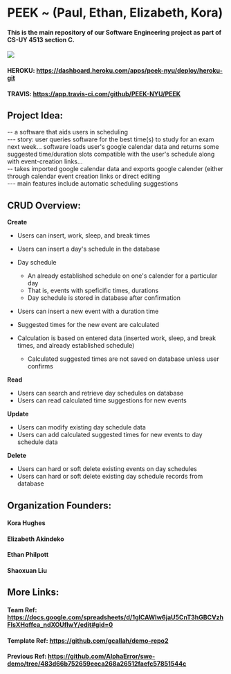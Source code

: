 # PEEK ~ (Paul, Ethan, Elizabeth, Kora)
#### This is the main repository of our Software Engineering project as part of CS-UY 4513 section C.
![](https://app.travis-ci.com/PEEK-NYU/PEEK.svg?branch=main)

#### HEROKU:  https://dashboard.heroku.com/apps/peek-nyu/deploy/heroku-git
#### TRAVIS:  https://app.travis-ci.com/github/PEEK-NYU/PEEK

## Project Idea:
 -- a software that aids users in scheduling <br/>
 --- story: user queries software for the best time(s) to study for an exam next week... software loads user's google calendar data and returns some suggested time/duration slots compatible with the user's schedule along with event-creation links... <br/>
 -- takes imported google calendar data and exports google calender (either through calendar event creation links or direct editing <br/>
 --- main features include automatic scheduling suggestions <br/>
 
 ## CRUD Overview:
**Create**
* Users can insert, work, sleep, and break times
* Users can insert a day's schedule in the database
* Day schedule
    * An already established schedule on one's calender for a particular day
    * That is, events with speficific times, durations
    * Day schedule is stored in database after confirmation

* Users can insert a new event with a duration time
* Suggested times for the new event are calculated
* Calculation is based on entered data (inserted work, sleep, and break times, and already established schedule)
    * Calculated suggested times are not saved on database unless user confirms

**Read**
* Users can search and retrieve day schedules on database
* Users can read calculated time suggestions for new events 

**Update**
* Users can modify existing day schedule data
* Users can add calculated suggested times for new events to day schedule data

**Delete**
* Users can hard or soft delete existing events on day schedules
* Users can hard or soft delete existing day schedule records from database

 
## Organization Founders:
#### Kora Hughes
#### Elizabeth Akindeko
#### Ethan Philpott
#### Shaoxuan Liu

## More Links:
#### Team Ref: https://docs.google.com/spreadsheets/d/1glCAWIw6jaU5CnT3hGBCVzhFlsXHqffca_ndXOUfIwY/edit#gid=0
#### Template Ref: https://github.com/gcallah/demo-repo2
#### Previous Ref: https://github.com/AlphaError/swe-demo/tree/483d66b752659eeca268a26512faefc57851544c
